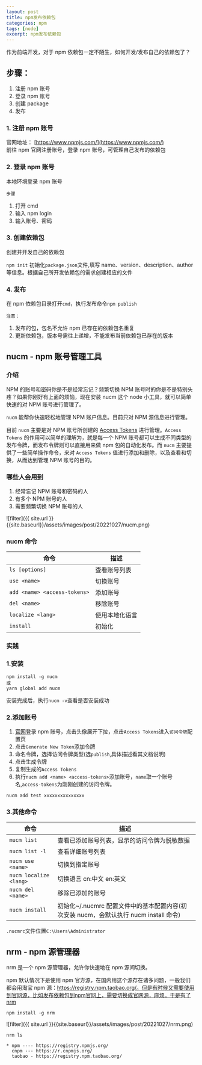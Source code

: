 ```yaml
---
layout: post
title: npm发布依赖包
categories: npm
tags: [node]
excerpt: npm发布依赖包
---
```


作为前端开发，对于 npm 依赖包一定不陌生，如何开发/发布自己的依赖包了？

## 步骤：

1. 注册 npm 账号
2. 登录 npm 账号
3. 创建 package
4. 发布

### 1. 注册 npm 账号

官网地址： [https://www.npmjs.com/](https://www.npmjs.com/)  
前往 npm 官网注册账号，登录 npm 账号，可管理自己发布的依赖包

### 2. 登录 npm 账号

本地环境登录 npm 账号

`步骤`

1. 打开 cmd
2. 输入 npm login
3. 输入账号、密码

### 3. 创建依赖包

创建并开发自己的依赖包

`npm init` 初始化`package.json`文件,填写 name、version、description、author 等信息。根据自己所开发依赖包的需求创建相应的文件

### 4. 发布

在 npm 依赖包目录打开`cmd`，执行发布命令`npm publish`

`注意：`

1. 发布的包，包名不允许 npm 已存在的依赖包名重复
2. 更新依赖包，版本号需往上递增，不能发布当前依赖包已存在的版本

## nucm - npm 账号管理工具

### 介绍

NPM 的账号和密码你是不是经常忘记？频繁切换 NPM 账号时的你是不是特别头疼？如果你刚好有上面的烦恼，现在安装 nucm 这个 node 小工具，就可以简单快速的对 NPM 账号进行管理了。

`nucm` 能帮你快速轻松地管理 NPM 账户信息。目前只对 NPM 源信息进行管理。

目前 `nucm` 主要是对 NPM 账号所创建的 [Access Tokens](https://docs.npmjs.com/about-access-tokens) 进行管理。`Access Tokens` 的作用可以简单的理解为，就是每一个 NPM 账号都可以生成不同类型的发布令牌，而发布令牌则可以直接用来做 npm 包的自动化发布。而 `nucm` 主要提供了一些简单操作命令，来对 `Access Tokens` 值进行添加和删除，以及查看和切换，从而达到管理 NPM 账号的目的。

### 哪些人会用到

1. 经常忘记 NPM 账号和密码的人
2. 有多个 NPM 账号的人
3. 需要频繁切换 NPM 账号的人

![filter]({{ site.url }}{{site.baseurl}}/assets/images/post/20221027/nucm.png)

### nucm 命令

| 命令                         | 描述           |
| ---------------------------- | -------------- |
| `ls [options]`               | 查看账号列表   |
| `use <name>`                 | 切换账号       |
| `add <name> <access-tokens>` | 添加账号       |
| `del <name>`                 | 移除账号       |
| `localize <lang>`            | 使用本地化语言 |
| `install`                    | 初始化         |

### 实践

### 1.安装

```
npm install -g nucm
或
yarn global add nucm
```

安装完成后，执行`nucm -v`查看是否安装成功

### 2.添加账号

1. [官网](https://www.npmjs.com/)登录 npm 账号，点击头像展开下拉，点击`Access Tokens`进入`访问令牌`配置页
2. 点击`Generate New Token`添加令牌
3. 命名令牌，选择访问令牌类型(选`publish`,具体描述看其文档说明)
4. 点击生成令牌
5. 复制生成的`Access Tokens`
6. 执行`nucm add <name> <access-tokens>`添加账号，`name`取一个账号名,`access-tokens`为刚刚创建的访问令牌。

```
nucm add test xxxxxxxxxxxxxxx
```

### 3.其他命令

| 命令                   | 描述                                                                                  |
| ---------------------- | ------------------------------------------------------------------------------------- |
| `mucm list`            | 查看已添加账号列表，显示的访问令牌为脱敏数据                                          |
| `nucm list -l`         | 查看详细账号列表                                                                      |
| `nucm use <name>`      | 切换到指定账号                                                                        |
| `nucm localize <lang>` | 切换语言 cn:中文 en:英文                                                              |
| `nucm del <name>`      | 移除已添加的账号                                                                      |
| `nucm install`         | 初始化~/.nucmrc 配置文件中的基本配置内容(初次安装 nucm，会默认执行 nucm install 命令) |

`.nucmrc`文件位置`C:\Users\Administrator`

## nrm - npm 源管理器

nrm 是一个 npm 源管理器，允许你快速地在 npm 源间切换。

npm 默认情况下是使用 npm 官方源，在国内用这个源存在诸多问题，一般我们都会用淘宝 npm 源：https://registry.npm.taobao.org/。但是有时候又需要使用到官网源，比如发布依赖包到npm官网上，需要切换成官网源，麻烦。于是有了nrm

```
npm install -g nrm
```

![filter]({{ site.url }}{{site.baseurl}}/assets/images/post/20221027/nrm.png)

```
nrm ls

* npm ---- https://registry.npmjs.org/
  cnpm --- https://r.cnpmjs.org/
  taobao - https://registry.npm.taobao.org/
```
